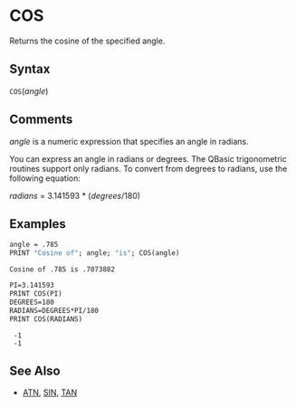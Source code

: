 # COS

Returns the cosine of the specified angle.

## Syntax

`COS`(*angle*)

## Comments

*angle* is a numeric expression that specifies an angle in radians.

You can express an angle in radians or degrees. The QBasic trigonometric routines support only radians. To convert from degrees to radians, use the following equation:

*radians* = 3.141593 * (*degrees*/180)

## Examples

```vb
angle = .785
PRINT "Cosine of"; angle; "is"; COS(angle)
```

```text
Cosine of .785 is .7073882
```

```vb
PI=3.141593
PRINT COS(PI)
DEGREES=180
RADIANS=DEGREES*PI/180
PRINT COS(RADIANS)
```

```text
 -1
 -1
```

## See Also

* [ATN](ATN), [SIN](SIN), [TAN](TAN)
